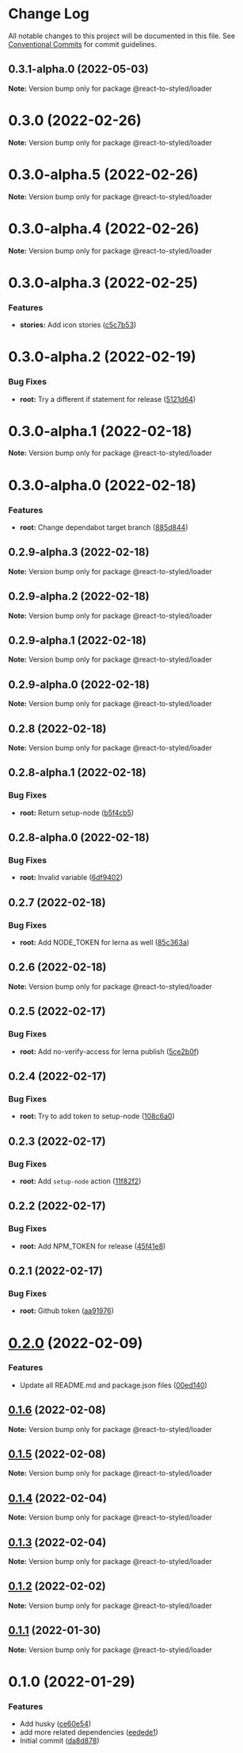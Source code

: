 # Change Log

All notable changes to this project will be documented in this file.
See [Conventional Commits](https://conventionalcommits.org) for commit guidelines.

## 0.3.1-alpha.0 (2022-05-03)

**Note:** Version bump only for package @react-to-styled/loader





# 0.3.0 (2022-02-26)

**Note:** Version bump only for package @react-to-styled/loader





# 0.3.0-alpha.5 (2022-02-26)

**Note:** Version bump only for package @react-to-styled/loader





# 0.3.0-alpha.4 (2022-02-26)

**Note:** Version bump only for package @react-to-styled/loader





# 0.3.0-alpha.3 (2022-02-25)


### Features

* **stories:** Add icon stories ([c5c7b53](https://github.com/react-to/react-to-styled/commit/c5c7b53e5621b122c3f45a02c253d425462ef7a5))





# 0.3.0-alpha.2 (2022-02-19)


### Bug Fixes

* **root:** Try a different if statement for release ([5121d64](https://github.com/react-to/react-to-styled/commit/5121d648dcd306785c922e33c0c4c14ed8e0ae11))





# 0.3.0-alpha.1 (2022-02-18)

**Note:** Version bump only for package @react-to-styled/loader





# 0.3.0-alpha.0 (2022-02-18)


### Features

* **root:** Change dependabot target branch ([885d844](https://github.com/react-to/react-to-styled/commit/885d844e5e9dfc7bb531a311e6195855fd531e35))





## 0.2.9-alpha.3 (2022-02-18)

**Note:** Version bump only for package @react-to-styled/loader





## 0.2.9-alpha.2 (2022-02-18)

**Note:** Version bump only for package @react-to-styled/loader





## 0.2.9-alpha.1 (2022-02-18)

**Note:** Version bump only for package @react-to-styled/loader





## 0.2.9-alpha.0 (2022-02-18)

**Note:** Version bump only for package @react-to-styled/loader





## 0.2.8 (2022-02-18)

**Note:** Version bump only for package @react-to-styled/loader





## 0.2.8-alpha.1 (2022-02-18)


### Bug Fixes

* **root:** Return setup-node ([b5f4cb5](https://github.com/react-to/react-to-styled/commit/b5f4cb50ecc42d7f40a49117bc15dc1953e06e52))





## 0.2.8-alpha.0 (2022-02-18)


### Bug Fixes

* **root:** Invalid variable ([6df9402](https://github.com/react-to/react-to-styled/commit/6df9402ba0d11484a1c732e33efc80e7af3e21d8))





## 0.2.7 (2022-02-18)


### Bug Fixes

* **root:** Add NODE_TOKEN for lerna as well ([85c363a](https://github.com/react-to/react-to-styled/commit/85c363adbd1310a19a0a0ec0107ac7ba79b1ea5d))





## 0.2.6 (2022-02-18)

**Note:** Version bump only for package @react-to-styled/loader





## 0.2.5 (2022-02-17)


### Bug Fixes

* **root:** Add no-verify-access for lerna publish ([5ce2b0f](https://github.com/react-to/react-to-styled/commit/5ce2b0f74758bf4b944133a7a92633a0a90d9b4f))





## 0.2.4 (2022-02-17)


### Bug Fixes

* **root:** Try to add token to setup-node ([108c6a0](https://github.com/react-to/react-to-styled/commit/108c6a0c46c02a33f653726599a029d5b07c195d))





## 0.2.3 (2022-02-17)


### Bug Fixes

* **root:** Add `setup-node` action ([11f82f2](https://github.com/react-to/react-to-styled/commit/11f82f230571154ab8f46bb528b64bc2dd137d0b))





## 0.2.2 (2022-02-17)


### Bug Fixes

* **root:** Add NPM_TOKEN for release ([45f41e8](https://github.com/react-to/react-to-styled/commit/45f41e80334f9b3435ad4c2076c498603d9dbb6b))





## 0.2.1 (2022-02-17)


### Bug Fixes

* **root:** Github token ([aa91976](https://github.com/react-to/react-to-styled/commit/aa91976d85b75db0ed9cdc8e868b60898ea3e4cf))





# [0.2.0](https://github.com/react-to/react-to-styled/compare/@react-to-styled/loader@0.1.6...@react-to-styled/loader@0.2.0) (2022-02-09)


### Features

* Update all README.md and package.json files ([00ed140](https://github.com/react-to/react-to-styled/commit/00ed140369992b2c3a502eec4db1bef58b1a03c9))





## [0.1.6](https://github.com/react-to/react-to-styled/compare/@react-to-styled/loader@0.1.5...@react-to-styled/loader@0.1.6) (2022-02-08)

**Note:** Version bump only for package @react-to-styled/loader





## [0.1.5](https://github.com/react-to/react-to-styled/compare/@react-to-styled/loader@0.1.4...@react-to-styled/loader@0.1.5) (2022-02-08)

**Note:** Version bump only for package @react-to-styled/loader





## [0.1.4](https://github.com/react-to/react-to-styled/compare/@react-to-styled/loader@0.1.3...@react-to-styled/loader@0.1.4) (2022-02-04)

**Note:** Version bump only for package @react-to-styled/loader





## [0.1.3](https://github.com/react-to/react-to-styled/compare/@react-to-styled/loader@0.1.2...@react-to-styled/loader@0.1.3) (2022-02-04)

**Note:** Version bump only for package @react-to-styled/loader





## [0.1.2](https://github.com/react-to/react-to-styled/compare/@react-to-styled/loader@0.1.1...@react-to-styled/loader@0.1.2) (2022-02-02)

**Note:** Version bump only for package @react-to-styled/loader





## [0.1.1](https://github.com/react-to/react-to-styled/compare/@react-to-styled/loader@0.1.0...@react-to-styled/loader@0.1.1) (2022-01-30)

**Note:** Version bump only for package @react-to-styled/loader





# 0.1.0 (2022-01-29)


### Features

* Add husky ([ce60e54](https://github.com/react-to/react-to-styled/commit/ce60e54d7cb1daa4c0e50774668c2f31cdbbbcf0))
* add more related dependencies ([eedede1](https://github.com/react-to/react-to-styled/commit/eedede12cd6a51eae3cfdd78449e5ca7b65c3247))
* Initial commit ([da8d878](https://github.com/react-to/react-to-styled/commit/da8d878cf44f1969ce864981b9ae710e694dabe9))
